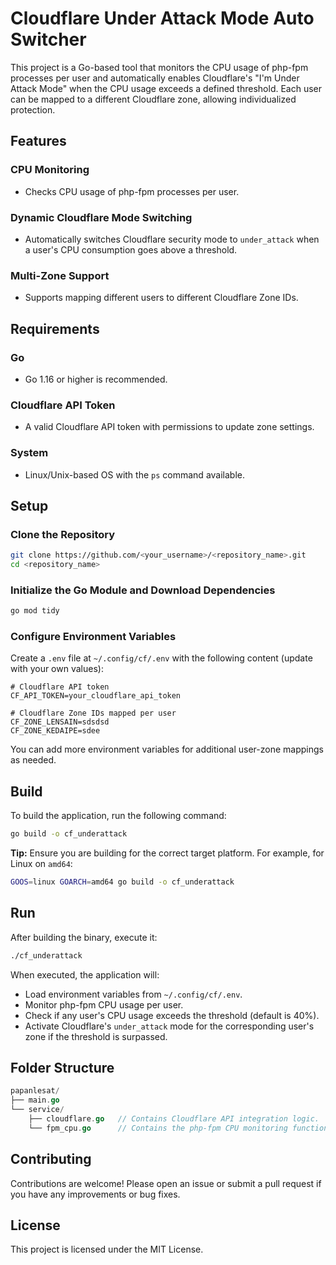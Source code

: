 # Cloudflare Under Attack Mode Auto Switcher

This project is a Go-based tool that monitors the CPU usage of php-fpm processes per user and automatically enables Cloudflare's "I'm Under Attack Mode" when the CPU usage exceeds a defined threshold. Each user can be mapped to a different Cloudflare zone, allowing individualized protection.

## Features

### CPU Monitoring
- Checks CPU usage of php-fpm processes per user.

### Dynamic Cloudflare Mode Switching
- Automatically switches Cloudflare security mode to `under_attack` when a user's CPU consumption goes above a threshold.

### Multi-Zone Support
- Supports mapping different users to different Cloudflare Zone IDs.

## Requirements

### Go
- Go 1.16 or higher is recommended.

### Cloudflare API Token
- A valid Cloudflare API token with permissions to update zone settings.

### System
- Linux/Unix-based OS with the `ps` command available.

## Setup

### Clone the Repository

```bash
git clone https://github.com/<your_username>/<repository_name>.git
cd <repository_name>
```

### Initialize the Go Module and Download Dependencies

```bash
go mod tidy
```

### Configure Environment Variables

Create a `.env` file at `~/.config/cf/.env` with the following content (update with your own values):

```dotenv
# Cloudflare API token
CF_API_TOKEN=your_cloudflare_api_token

# Cloudflare Zone IDs mapped per user
CF_ZONE_LENSAIN=sdsdsd
CF_ZONE_KEDAIPE=sdee
```

You can add more environment variables for additional user-zone mappings as needed.

## Build

To build the application, run the following command:

```bash
go build -o cf_underattack
```

**Tip:** Ensure you are building for the correct target platform. For example, for Linux on `amd64`:

```bash
GOOS=linux GOARCH=amd64 go build -o cf_underattack
```

## Run

After building the binary, execute it:

```bash
./cf_underattack
```

When executed, the application will:
- Load environment variables from `~/.config/cf/.env`.
- Monitor php-fpm CPU usage per user.
- Check if any user's CPU usage exceeds the threshold (default is 40%).
- Activate Cloudflare's `under_attack` mode for the corresponding user's zone if the threshold is surpassed.

## Folder Structure

```go
papanlesat/
├── main.go
└── service/
    ├── cloudflare.go   // Contains Cloudflare API integration logic.
    └── fpm_cpu.go      // Contains the php-fpm CPU monitoring functionality.
```

## Contributing

Contributions are welcome! Please open an issue or submit a pull request if you have any improvements or bug fixes.

## License

This project is licensed under the MIT License.
